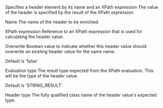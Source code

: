 
Specifies a header element by its name and an XPath expression
The value of the header is specified by the result of the XPath expression.


Name
The name of the header to be enriched.


XPath expression
Reference to an XPath expression that is used for calculating the header value.


Overwrite
Boolean value to indicate whether this header value should overwrite an existing header value for the same name.

Default is 'false'.


Evaluation type
The result type expected from the XPath evaluation. This will be the type of the header value.

Default is 'STRING_RESULT'.


Header type
The fully qualified class name of the header value's expected type.


